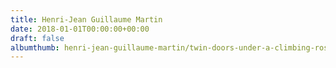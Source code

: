 ```yaml
---
title: Henri-Jean Guillaume Martin
date: 2018-01-01T00:00:00+00:00
draft: false
albumthumb: henri-jean-guillaume-martin/twin-doors-under-a-climbing-rose.jpg
---
```

